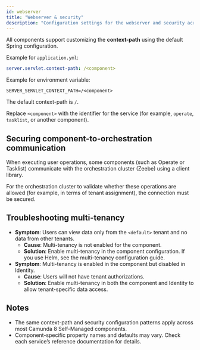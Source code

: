 ```yaml
---
id: webserver
title: "Webserver & security"
description: "Configuration settings for the webserver and security across Camunda 8 Self-Managed Orchestration Cluster components."
---
```


All components support customizing the **context-path** using the default Spring configuration.

Example for `application.yml`:

```yaml
server.servlet.context-path: /<component>
```

Example for environment variable:

```
SERVER_SERVLET_CONTEXT_PATH=/<component>
```

The default context-path is `/`.

Replace `<component>` with the identifier for the service (for example, `operate`, `tasklist`, or another component).

## Securing component-to-orchestration communication

When executing user operations, some components (such as Operate or Tasklist) communicate with the orchestration cluster (Zeebe) using a client library.

For the orchestration cluster to validate whether these operations are allowed (for example, in terms of tenant assignment), the connection must be secured.

## Troubleshooting multi-tenancy

- **Symptom**: Users can view data only from the `<default>` tenant and no data from other tenants.
  - **Cause**: Multi-tenancy is not enabled for the component.
  - **Solution**: Enable multi-tenancy in the component configuration. If you use Helm, see the multi-tenancy configuration guide.
- **Symptom**: Multi-tenancy is enabled in the component but disabled in Identity.
  - **Cause**: Users will not have tenant authorizations.
  - **Solution**: Enable multi-tenancy in both the component and Identity to allow tenant-specific data access.

## Notes

- The same context-path and security configuration patterns apply across most Camunda 8 Self-Managed components.
- Component-specific property names and defaults may vary. Check each service’s reference documentation for details.

